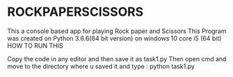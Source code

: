 # ROCKPAPERSCISSORS
This a console based app for playing Rock paper and Scissors
This Program was created on Python 3.6.6(64 bit version) on windows 10 core i5 (64 bit)
HOW TO RUN THIS

Copy the code in any editor and then save it as task1.py
Then open cmd and move to the directory where u saved it and type :  python task1.py
